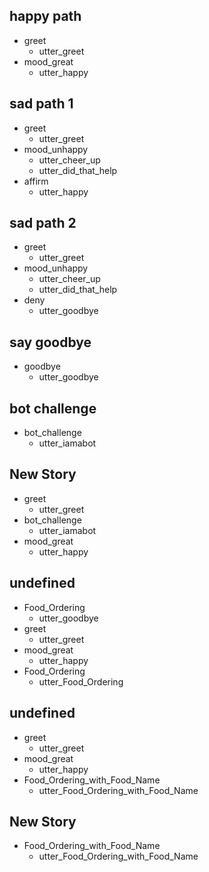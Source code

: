 ## happy path
* greet
  - utter_greet
* mood_great
  - utter_happy

## sad path 1
* greet
  - utter_greet
* mood_unhappy
  - utter_cheer_up
  - utter_did_that_help
* affirm
  - utter_happy

## sad path 2
* greet
  - utter_greet
* mood_unhappy
  - utter_cheer_up
  - utter_did_that_help
* deny
  - utter_goodbye

## say goodbye
* goodbye
  - utter_goodbye

## bot challenge
* bot_challenge
  - utter_iamabot

## New Story

* greet
    - utter_greet
* bot_challenge
    - utter_iamabot
* mood_great
    - utter_happy

## undefined

* Food_Ordering
    - utter_goodbye
* greet
    - utter_greet
* mood_great
    - utter_happy
* Food_Ordering
    - utter_Food_Ordering

## undefined

* greet
    - utter_greet
* mood_great
    - utter_happy
* Food_Ordering_with_Food_Name
    - utter_Food_Ordering_with_Food_Name

## New Story

* Food_Ordering_with_Food_Name
    - utter_Food_Ordering_with_Food_Name
